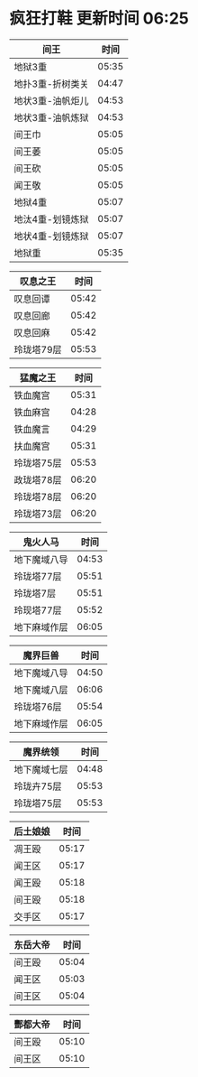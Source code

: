 # 疯狂打鞋 更新时间 06:25

| 间王   | 时间    |
|--------|-------|
| 地狱3重 | 05:35 |
| 地扑3重-折树类关 | 04:47 |
| 地状3重-油帆炬儿 | 04:53 |
| 地状3重-油帆炼狱 | 04:53 |
| 间王巾 | 05:05 |
| 间王萎 | 05:05 |
| 间王砍 | 05:05 |
| 闻王敬 | 05:05 |
| 地狱4重 | 05:07 |
| 地汰4重-划镜炼狱 | 05:07 |
| 地状4重-划镜炼狱 | 05:07 |
| 地狱重 | 05:35 |

| 叹息之王   | 时间    |
|--------|-------|
| 叹息回谭 | 05:42 |
| 叹息回廊 | 05:42 |
| 叹息回麻 | 05:42 |
| 玲珑塔79层 | 05:53 |

| 猛魔之王   | 时间    |
|--------|-------|
| 铁血魔宫 | 05:31 |
| 铁血麻宫 | 04:28 |
| 铁血魔言 | 04:29 |
| 扶血魔宫 | 05:31 |
| 玲珑塔75层 | 05:53 |
| 政珑塔78层 | 06:20 |
| 玲珑塔78层 | 06:20 |
| 玲珑塔73层 | 06:20 |

| 鬼火人马   | 时间    |
|--------|-------|
| 地下魔域八导 | 04:53 |
| 玲珑塔77层 | 05:51 |
| 玲珑塔7层 | 05:51 |
| 玲现塔77层 | 05:52 |
| 地下麻域作层 | 06:05 |

| 魔界巨兽   | 时间    |
|--------|-------|
| 地下魔域八导 | 04:50 |
| 地下魔域八层 | 06:06 |
| 玲珑塔76层 | 05:54 |
| 地下麻域作层 | 06:05 |

| 魔界统领   | 时间    |
|--------|-------|
| 地下魔域七层 | 04:48 |
| 玲珑卉75层 | 05:53 |
| 玲珑塔75层 | 05:53 |

| 后土娘娘   | 时间    |
|--------|-------|
| 凋王殴 | 05:17 |
| 闻王区 | 05:17 |
| 闻王殴 | 05:18 |
| 间王殴 | 05:18 |
| 交手区 | 05:17 |

| 东岳大帝   | 时间    |
|--------|-------|
| 间王殴 | 05:04 |
| 闻王区 | 05:03 |
| 间王区 | 05:04 |

| 酆都大帝   | 时间    |
|--------|-------|
| 间王殴 | 05:10 |
| 间王区 | 05:10 |